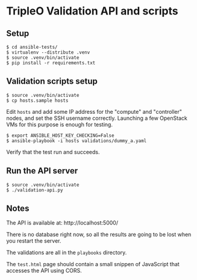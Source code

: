 TripleO Validation API and scripts
==================================


## Setup

    $ cd ansible-tests/
    $ virtualenv --distribute .venv
    $ source .venv/bin/activate
    $ pip install -r requirements.txt


## Validation scripts setup

    $ source .venv/bin/activate
    $ cp hosts.sample hosts

Edit `hosts` and add some IP address for the "compute" and "controller" nodes,
and set the SSH username correctly. Launching a few OpenStack VMs for this
purpose is enough for testing.

    $ export ANSIBLE_HOST_KEY_CHECKING=False
    $ ansible-playbook -i hosts validations/dummy_a.yaml

Verify that the test run and succeeds.


## Run the API server

    $ source .venv/bin/activate
    $ ./validation-api.py


## Notes

The API is available at: http://localhost:5000/

There is no database right now, so all the results are going to be lost when
you restart the server.

The validations are all in the `playbooks` directory.

The `test.html` page should contain a small snippen of JavaScript that accesses
the API using CORS.
